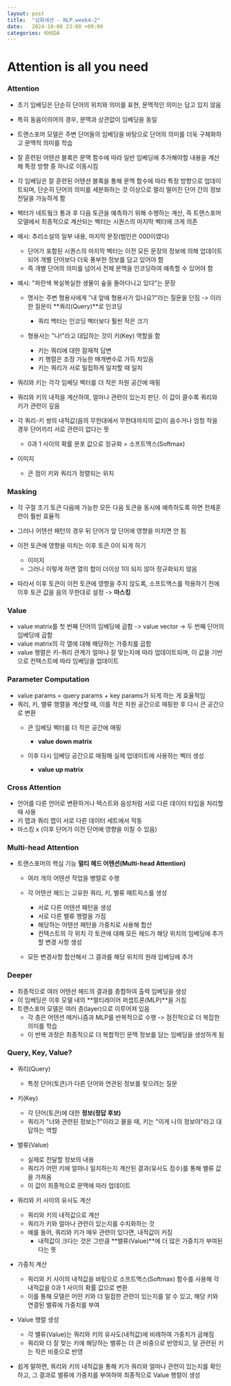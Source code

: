 ```yaml
---
layout: post
title:  "심화세션 - NLP.week4-2"
date:   2024-10-08 23:00 +09:00
categories: KHUDA
---
```

# Attention is all you need

### Attention
- 초기 임베딩은 단순히 단어의 위치와 의미를 표현, 문맥적인 의미는 담고 있지 않음
- 특히 동음이의어의 경우, 문맥과 상관없이 임베딩을 동일
- 트랜스포머 모델은 주변 단어들의 임베딩을 바탕으로 단어의 의미를 더욱 구체화하고 문맥적 의미를 학습
- 잘 훈련된 어텐션 블록은 문맥 함수에 따라 일반 임베딩에 추가해야할 내용을 계산해  특정 방향 중 하나로 이동시킴
- 각 임베딩은 잘 훈련된 어텐션 블록을 통해 문맥 함수에 따라 특정 방향으로 업데이트되며, 단순히 단어의 의미를 세분화하는 것 이상으로 멀리 떨어진 단어 간의 정보 전달을 가능하게 함
- 벡터가 네트웤크 통과 후 다음 토큰을 예측하기 위해 수행하는 계산, 즉 트랜스포머 모델에서 최종적으로 계산되는 벡터는 시퀀스의 마지막 벡터에 크게 의존
- 예시: 추리소설의 일부 내용, 마지막 문장(범인은 000이였다)
    - 단어가 포함된 시퀀스의 마지막 벡터는 이전 모든 문장의 정보에 의해 업데이트되어 개별 단어보다 더욱 풍부한 정보를 담고 있어야 함
    - 즉 개별 단어의 의미를 넘어서 전체 문맥을 인코딩하여 예측할 수 있어야 함


- 예시: "파란색 복실복실한 생물이 숲을 돌아다니고 있다"는 문장
    - 명사는 주변 형용사에게 "내 앞에 형용사가 있나요?"라는 질문을 던짐 -> 이러한 질문이 **쿼리(Query)**로 인코딩
        - 쿼리 백터는 인코딩 벡터보다 훨씬 작은 크기


    - 형용사는 "나!"라고 대답하는 것이 키(Key) 역할을 함
        - 키는 쿼리에 대한 잠재적 답변
        - 키 행렬은 조정 가능한 매개변수로 가득 차있음
        - 키는 쿼리가 서로 밀접하게 일치할 때 일치


- 쿼리와 키는 각각 임베딩 벡터를 더 작은 차원 공간에 매핑
- 쿼리와 키의 내적을 계산하여, 얼마나 관련이 있는지 판단. 이 값이 클수록 쿼리와 키가 관련이 깊음
- 각 쿼리-키 쌍의 내적값(음의 무한대에서 무한대까지의 값)이 음수거나 엄청 작을 경우 단어끼리 서로 관련이 없다는 뜻
    - 0과 1 사이의 확률 분포 값으로 정규화 = 소프트맥스(Softmax)


- 이미지
    - 큰 점이 키와 쿼리가 정렬되는 위치


### Masking
- 각 구절 초기 토큰 다음에 가능한 모든 다음 토큰을 동시에 예측하도록 하면 전체훈련이 훨씬 효율적
- 그러나 어텐션 패턴의 경우 뒤 단어가 앞 단어에 영향을 미치면 안 됨
- 이전 토큰에 영향을 미치는 이후 토큰 0이 되게 하기
    - 이미지
    - 그러나 이렇게 하면 열의 합이 더이상 1이 되지 않아 정규화되지 않음 


- 따라서 이후 토큰이 이전 토큰에 영향을 주지 않도록, 소프트맥스를 적용하기 전에 이후 토큰 값을 음의 무한대로 설정 -> **마스킹**


### Value
- value matrix를 첫 번째 단어의 임베딩에 곱함 -> value vector -> 두 번째 단어의 임베딩에 곱함
- value matrix의 각 열에 대해 해당하는 가중치를 곱함
- value 행렬은 키-쿼리 관계가 얼마나 잘 맞는지에 따라 업데이트되며, 이 값을 기반으로 컨텍스트에 따라 임베딩을 업데이트


### Parameter Computation
- value params = query params + key params가 되게 하는 게 효율적임
- 쿼리, 키, 밸류 행렬을 계산할 때, 이를 작은 차원 공간으로 매핑한 후 다시 큰 공간으로 변환
    - 큰 임베딩 벡터를 더 작은 공간에 매핑
        - **value down matrix**


    - 이후 다시 임베딩 공간으로 매핑해 실제 업데이트에 사용하는 벡터 생성
        - **value up matrix**


### Cross Attention
- 언어를 다른 언어로 변환하거나 텍스트와 음성처럼 서로 다른 데이터 타입을 처리할 때 사용
- 키 맵과 쿼리 맵이 서로 다른 데이터 세트에서 작동
- 마스킹 x (이후 단어가 이전 단어에 영향을 미칠 수 있음)


### Multi-head Attention
- 트랜스포머의 핵심 기능 **멀티 헤드 어텐션(Multi-head Attention)**
    - 여러 개의 어텐션 작업을 병렬로 수행
    - 각 어텐션 헤드는 고유한 쿼리, 키, 밸류 매트릭스를 생성
        - 서로 다른 어텐션 패턴을 생성
        - 서로 다른 밸류 행렬을 가짐
        - 해당하는 어텐션 패턴을 가중치로 사용해 합산
        - 컨텍스트의 각 위치 각 토큰에 대해 모든 헤드가 해당 위치의 임베딩에 추가할 변경 사항 생성


    - 모든 변경사항 합산해서 그 결과를 해당 위치의 원래 임베딩에 추가


### Deeper
- 최종적으로 여러 어텐션 헤드의 결과를 종합하여 출력 임베딩을 생성
- 이 임베딩은 이후 모델 내의 **멀티레이어 퍼셉트론(MLP)**을 거침
- 트랜스포머 모델은 여러 층(layer)으로 이루어져 있음
    - 각 층은 어텐션 메커니즘과 MLP를 반복적으로 수행 -> 점진적으로 더 복잡한 의미를 학습
    - 이 반복 과정은 최종적으로 더 복합적인 문맥 정보를 담는 임베딩을 생성하게 됨


### Query, Key, Value?
- 쿼리(Query)
    - 특정 단어(토큰)가 다른 단어와 연관된 정보를 찾으려는 질문


- 키(Key)
    - 각 단어(토큰)에 대한 **정보(정답 후보)**
    - 쿼리가 "너와 관련된 정보는?"이라고 물을 때, 키는 "이게 나의 정보야"라고 대답하는 역할


- 밸류(Value)
    - 실제로 전달할 정보의 내용
    - 쿼리가 어떤 키에 얼마나 일치하는지 계산된 결과(유사도 점수)를 통해 밸류 값을 가져옴
    - 이 값이 최종적으로 문맥에 따라 업데이트


- 쿼리와 키 사이의 유사도 계산
    - 쿼리와 키의 내적값으로 계산
    - 쿼리가 키와 얼마나 관련이 있는지를 수치화하는 것
    - 예를 들어, 쿼리와 키가 매우 관련이 있다면, 내적값이 커짐
        - 내적값이 크다는 것은 그만큼 **밸류(Value)**에 더 많은 가중치가 부여된다는 뜻


- 가중치 계산
    - 쿼리와 키 사이의 내적값을 바탕으로 소프트맥스(Softmax) 함수를 사용해 각 내적값을 0과 1 사이의 확률 값으로 변환
    - 이를 통해 모델은 어떤 키와 더 밀접한 관련이 있는지를 알 수 있고, 해당 키와 연결된 밸류에 가중치를 부여


- Value 행렬 생성
    - 각 밸류(Value)는 쿼리와 키의 유사도(내적값)에 비례하여 가중치가 곱해짐
    - 쿼리와 더 잘 맞는 키에 해당하는 밸류는 더 큰 비중으로 반영되고, 덜 관련된 키는 작은 비중으로 반영


- 쉽게 말하면, 쿼리와 키의 내적값을 통해 키가 쿼리와 얼마나 관련이 있는지를 확인하고, 그 결과로 밸류에 가중치를 부여하여 최종적으로 Value 행렬이 생성